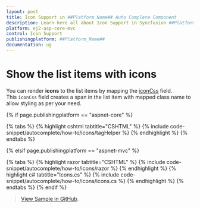 ```yaml
---
layout: post
title: Icon Support in ##Platform_Name## Auto Complete Component
description: Learn here all about Icon Support in Syncfusion ##Platform_Name## Auto Complete component of Syncfusion Essential JS 2 and more.
platform: ej2-asp-core-mvc
control: Icon Support
publishingplatform: ##Platform_Name##
documentation: ug
---
```



# Show the list items with icons

You can render **icons** to the list items by mapping the [iconCss](https://help.syncfusion.com/cr/cref_files/aspnetcore-js2/Syncfusion.EJ2~Syncfusion.EJ2.DropDowns.AutoCompleteFieldSettings~IconCss.html) field. This `iconCss` field creates a span in the list item with mapped class name to allow styling as per your need.


{% if page.publishingplatform == "aspnet-core" %}

{% tabs %}
{% highlight cshtml tabtitle="CSHTML" %}
{% include code-snippet/autocomplete/how-to/icons/tagHelper %}
{% endhighlight %}
{% endtabs %}

{% elsif page.publishingplatform == "aspnet-mvc" %}

{% tabs %}
{% highlight razor tabtitle="CSHTML" %}
{% include code-snippet/autocomplete/how-to/icons/razor %}
{% endhighlight %}
{% highlight c# tabtitle="Icons.cs" %}
{% include code-snippet/autocomplete/how-to/icons/icons.cs %}
{% endhighlight %}
{% endtabs %}
{% endif %}

> [View Sample in GitHub](https://github.com/SyncfusionExamples/ASP-NET-Core-UG-Examples/tree/main/AutoComplete/AutoCompleteCustomSample).